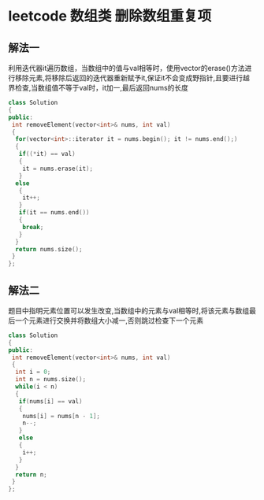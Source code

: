 # leetcode 数组类 删除数组重复项

## 解法一

利用迭代器it遍历数组，当数组中的值与val相等时，使用vector的erase()方法进行移除元素,将移除后返回的迭代器重新赋予it,保证it不会变成野指针,且要进行越界检查,当数组值不等于val时，it加一,最后返回nums的长度

```c++
class Solution
{
public:
 int removeElement(vector<int>& nums, int val)
 {
  for(vector<int>::iterator it = nums.begin(); it != nums.end();)
  {
   if((*it) == val)
   {
    it = nums.erase(it);
   }
  else
   {
    it++;
   }
   if(it == nums.end())
   {
    break;
   }
  }
  return nums.size();
 }
};

```

## 解法二

题目中指明元素位置可以发生改变,当数组中的元素与val相等时,将该元素与数组最后一个元素进行交换并将数组大小减一,否则跳过检查下一个元素

```c++
class Solution
{
public:
 int removeElement(vector<int>& nums, int val)
 {
  int i = 0;
  int n = nums.size();
  while(i < n)
  {
   if(nums[i] == val)
   {
    nums[i] = nums[n - 1];
    n--;
   }
   else
   {
    i++;
   }
  }
  return n;
 }
};
```
